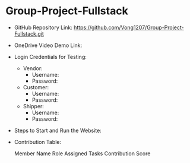 # Group-Project-Fullstack
- GitHub Repository Link: https://github.com/Vong1207/Group-Project-Fullstack.git
- OneDrive Video Demo Link:
- Login Credentials for Testing:
    + Vendor: 
        - Username: 
        - Password: 
    + Customer: 
        - Username: 
        - Password: 
    + Shipper: 
        - Username: 
        - Password: 
- Steps to Start and Run the Website:
- Contribution Table:

    Member Name              Role              Assigned Tasks             Contribution Score